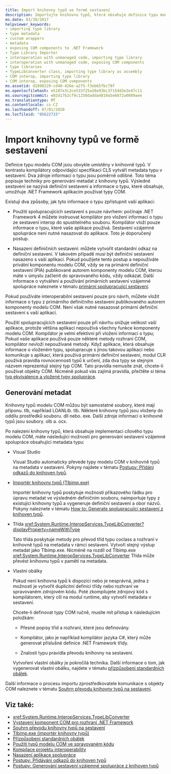 ```yaml
---
title: Import knihovny typů ve formě sestavení
description: Importujte knihovnu typů, která obsahuje definice typu modelu COM, jako sestavení. Naučte se, jak vytvářet metadata z knihovny typů, což vede k sestavení vzájemné spolupráce.
ms.date: 03/30/2017
helpviewer_keywords:
- importing type library
- type metadata
- custom wrappers
- metadata
- exposing COM components to .NET Framework
- Type Library Importer
- interoperation with unmanaged code, importing type library
- interoperation with unmanaged code, exposing COM components
- type libraries
- TypeLibConverter class, importing type library as assembly
- COM interop, importing type library
- COM interop, exposing COM components
ms.assetid: d1898229-cd40-426e-a275-f3eb65fbc79f
ms.openlocfilehash: e5187e3c2ce533f25a38e93bc3715dd3e2e47c11
ms.sourcegitcommit: e02d17b2cf9c1258dadda4810a5e6072a0089aee
ms.translationtype: MT
ms.contentlocale: cs-CZ
ms.lasthandoff: 07/01/2020
ms.locfileid: "85622715"
---
```

# <a name="importing-a-type-library-as-an-assembly"></a>Import knihovny typů ve formě sestavení

Definice typu modelu COM jsou obvykle umístěny v knihovně typů. V kontrastu kompilátory odpovídající specifikaci CLS vytváří metadata typu v sestavení. Dva zdroje informací o typu jsou poměrně odlišné. Toto téma popisuje techniky pro generování metadat z knihovny typů. Výsledné sestavení se nazývá definiční sestavení a informace o typu, které obsahuje, umožňuje .NET Framework aplikacím používat typy COM.

Existují dva způsoby, jak tyto informace o typu zpřístupnit vaší aplikaci:

- Použití spolupracujících sestavení s pouze návrhem: počínaje .NET Framework 4 můžete instruovat kompilátor pro vložení informací o typu ze sestavení interop do spustitelného souboru. Kompilátor vloží pouze informace o typu, které vaše aplikace používá. Sestavení vzájemné spolupráce není nutné nasazovat do aplikace. Toto je doporučený postup.

- Nasazení definičních sestavení: můžete vytvořit standardní odkaz na definiční sestavení. V takovém případě musí být definiční sestavení nasazeno s vaší aplikací. Pokud použijete tento postup a nepoužíváte privátní komponentu modelu COM, vždy se na primární definiční sestavení (PIA) publikované autorem komponenty modelu COM, kterou máte v úmyslu začlenit do spravovaného kódu, vždy odkázat. Další informace o vytváření a používání primárních sestavení vzájemné spolupráce naleznete v tématu [primární spolupracující sestavení](https://docs.microsoft.com/previous-versions/dotnet/netframework-4.0/aax7sdch(v=vs.100)).

Pokud používáte interoperabilní sestavení pouze pro návrh, můžete vložit informace o typu z primárního definičního sestavení publikovaného autorem komponenty modelu COM. Není však nutné nasazovat primární definiční sestavení s vaší aplikací.

Použití spolupracujících sestavení pouze při návrhu snižuje velikost vaší aplikace, protože většina aplikací nepoužívá všechny funkce komponenty modelu COM. Kompilátor je velmi efektivní při vložení informací o typu; Pokud vaše aplikace používá pouze některé metody rozhraní COM, kompilátor nevloží nepoužívané metody. Když aplikace, která obsahuje informace o vloženém typu, spolupracuje s jinou takovou aplikací nebo komunikuje s aplikací, která používá primární definiční sestavení, modul CLR používá pravidla rovnocennosti typů k určení, zda dva typy se stejným názvem reprezentují stejný typ COM. Tato pravidla nemusíte znát, chcete-li používat objekty COM. Nicméně pokud vás zajímá pravidla, přečtěte si téma [typ ekvivalence a vložené typy spolupráce](type-equivalence-and-embedded-interop-types.md).

## <a name="generating-metadata"></a>Generování metadat

Knihovny typů modelu COM můžou být samostatné soubory, které mají příponu. tlb, například LOANLib. tlb. Některé knihovny typů jsou vloženy do oddílu prostředků souboru. dll nebo. exe. Další zdroje informací o knihovně typů jsou soubory. olb a. ocx.

Po nalezení knihovny typů, která obsahuje implementaci cílového typu modelu COM, máte následující možnosti pro generování sestavení vzájemné spolupráce obsahující metadata typu:

- Visual Studio

  Visual Studio automaticky převede typy modelu COM v knihovně typů na metadata v sestavení. Pokyny najdete v tématu [Postupy: Přidání odkazů do knihoven typů](how-to-add-references-to-type-libraries.md).

- [Importér knihovny typů (Tlbimp.exe)](../tools/tlbimp-exe-type-library-importer.md)

  Importér knihovny typů poskytuje možnosti příkazového řádku pro úpravu metadat ve výsledném definičním souboru, naimportuje typy z existující knihovny typů a vygeneruje definiční sestavení a obor názvů. Pokyny naleznete v tématu [How to: Generate spolupracující sestavení z knihoven typů](how-to-generate-interop-assemblies-from-type-libraries.md).

- Třída <xref:System.Runtime.InteropServices.TypeLibConverter?displayProperty=nameWithType>

  Tato třída poskytuje metody pro převod tříd typu coclass a rozhraní v knihovně typů na metadata v rámci sestavení. Vytvoří stejný výstup metadat jako Tlbimp.exe. Nicméně na rozdíl od Tlbimp.exe <xref:System.Runtime.InteropServices.TypeLibConverter> Třída může převést knihovnu typů v paměti na metadata.

- Vlastní obálky

  Pokud není knihovna typů k dispozici nebo je nesprávná, jedna z možností je vytvořit duplicitní definici třídy nebo rozhraní ve spravovaném zdrojovém kódu. Poté zkompilujete zdrojový kód s kompilátorem, který cílí na modul runtime, aby vytvořil metadata v sestavení.

  Chcete-li definovat typy COM ručně, musíte mít přístup k následujícím položkám:

  - Přesné popisy tříd a rozhraní, které jsou definovány.

  - Kompilátor, jako je například kompilátor jazyka C#, který může generovat příslušné definice .NET Framework třídy.

  - Znalosti typu pravidla převodu knihovny na sestavení.

  Vytvoření vlastní obálky je pokročilá technika. Další informace o tom, jak vygenerovat vlastní obálku, najdete v tématu [přizpůsobení standardních obálek](https://docs.microsoft.com/previous-versions/dotnet/netframework-4.0/h7hx9abd(v=vs.100)).

 Další informace o procesu importu zprostředkovatele komunikace s objekty COM naleznete v tématu [Souhrn převodu knihovny typů na sestavení](https://docs.microsoft.com/previous-versions/dotnet/netframework-4.0/k83zzh38(v=vs.100)).

## <a name="see-also"></a>Viz také:

- <xref:System.Runtime.InteropServices.TypeLibConverter>
- [Vystavení komponent COM pro rozhraní .NET Framework](exposing-com-components.md)
- [Souhrn převodu knihovny typů na sestavení](https://docs.microsoft.com/previous-versions/dotnet/netframework-4.0/k83zzh38(v=vs.100))
- [Tlbimp.exe (importér knihovny typů)](../tools/tlbimp-exe-type-library-importer.md)
- [Přizpůsobení standardních obálek](https://docs.microsoft.com/previous-versions/dotnet/netframework-4.0/h7hx9abd(v=vs.100))
- [Použití typů modelu COM ve spravovaném kódu](https://docs.microsoft.com/previous-versions/dotnet/netframework-4.0/3y76b69k(v=vs.100))
- [Kompilace projektu interoperability](compiling-an-interop-project.md)
- [Nasazení aplikace spolupráce](deploying-an-interop-application.md)
- [Postupy: Přidávání odkazů do knihoven typů](how-to-add-references-to-type-libraries.md)
- [Postupy: Generování sestavení vzájemné spolupráce z knihoven typů](how-to-generate-interop-assemblies-from-type-libraries.md)
